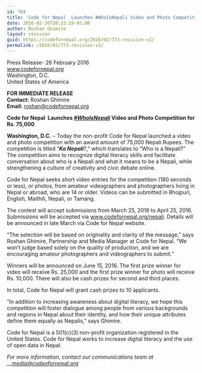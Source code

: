 ```yaml
---
id: 784
title: 'Code for Nepal  Launches #WhoIsNepali Video and Photo Competition for Rs. 75,000'
date: 2016-02-26T20:23:19-05:00
author: Roshan Ghimire
layout: revision
guid: https://codefornepal.org/2016/02/773-revision-v1/
permalink: /2016/02/773-revision-v1/
---
```

<span style="font-weight: 400;">Press Release- </span><span style="font-weight: 400;">26 February 2016<br /> </span>[<span style="font-weight: 400;">www.codefornepal.org<br /> </span>](https://codefornepal.org)<span style="font-weight: 400;">Washington, D.C.<br /> </span><span style="font-weight: 400;">United States of America</span>

**FOR IMMEDIATE RELEASE**  
<span style="font-weight: 400;"><strong>Contact:</strong> Roshan Ghimire<br /> </span>**Email:** <span style="font-weight: 400;">roshan@codefornepal.org</span>

**Code for Nepal  Launches _<a href="https://twitter.com/search?q=whoisnepali&src=typd" target="_blank">#WhoIsNepali</a>_ Video and Photo Competition for Rs. 75,000**

<span style="font-weight: 400;"><strong>Washington, D.C.</strong> &#8211; Today the non-profit Code for Nepal launched a video and photo competition with an award amount of 75,000 Nepali Rupees. The competition is titled “<em><strong>Ko Nepali</strong></em>?,” which translates to “Who is a Nepali?” The competition aims to recognize digital literacy skills and facilitate conversation about who is a Nepali and what it means to be a Nepali, while strengthening a culture of creativity and civic debate online.</span>

Code for Nepal seeks short video entries for the competition (180 seconds or less), or photos, from amateur videographers and photographers living in Nepal or abroad, who are 14 or older. Videos can be submitted in Bhojpuri, English, Maithili, Nepali, or Tamang.

<span style="font-weight: 400;">The contest will accept submissions from March 25, 2016 to April 25, 2016. Submissions will be accepted via </span><span style="color: #ff0000;"><a style="color: #ff0000;" href="https://codefornepal.org/nepali"><span style="font-weight: 400;">www.codefornepal.org/nepali</span></a></span><span style="font-weight: 400;"><span style="color: #ff0000;">.</span> Details will be announced in late March via Code for Nepal website.</span>

“The selection will be based on originality and clarity of the message,” says Roshan Ghimire, Partnership and Media Manager at Code for Nepal. “We won’t judge based solely on the quality of production, and we are encouraging amateur photographers and videographers to submit.”

Winners will be announced on June 15, 2016. The first prize winner for video will receive Rs. 25,000 and the first prize winner for photo will receive Rs. 10,000. There will also be cash prizes for second and third places.

In total, Code for Nepal will grant cash prizes to 10 applicants.

“In addition to increasing awareness about digital literacy, we hope this competition will foster dialogue among people from various backgrounds and regions in Nepal about their identity, and how their unique attributes define them equally as Nepalis,” says Ghimire.

<span style="font-weight: 400;">Code for Nepal is a 501(c)(3) non-profit organization registered in the United States. </span><span style="font-weight: 400;">Code for Nepal works to increase digital literacy and the use of open data in Nepal.</span>

_<span style="font-weight: 400;">For more information, contact our communications team at </span>__<span style="font-weight: 400;">media@codeofornepal.org</span>_